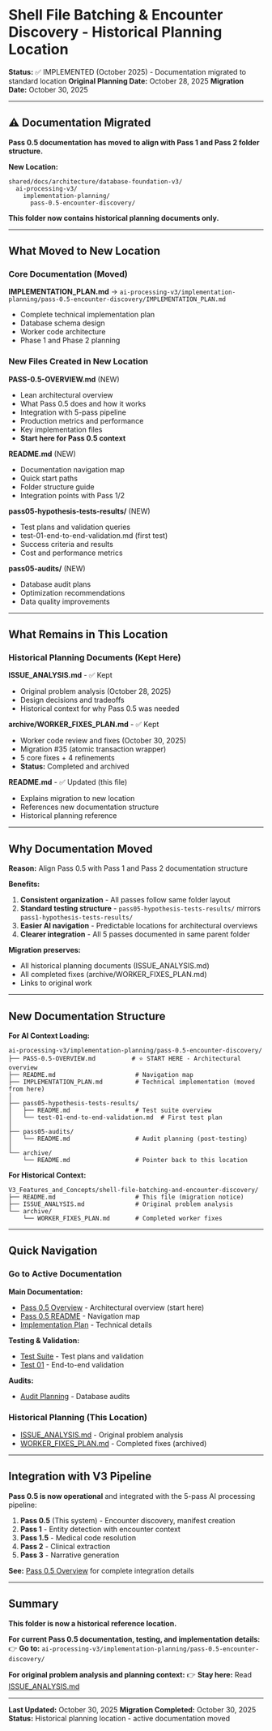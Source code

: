# Shell File Batching & Encounter Discovery - Historical Planning Location

**Status:** ✅ IMPLEMENTED (October 2025) - Documentation migrated to standard location
**Original Planning Date:** October 28, 2025
**Migration Date:** October 30, 2025

---

## ⚠️ Documentation Migrated

**Pass 0.5 documentation has moved to align with Pass 1 and Pass 2 folder structure.**

**New Location:**
```
shared/docs/architecture/database-foundation-v3/
  ai-processing-v3/
    implementation-planning/
      pass-0.5-encounter-discovery/
```

**This folder now contains historical planning documents only.**

---

## What Moved to New Location

### Core Documentation (Moved)

**IMPLEMENTATION_PLAN.md** → `ai-processing-v3/implementation-planning/pass-0.5-encounter-discovery/IMPLEMENTATION_PLAN.md`
- Complete technical implementation plan
- Database schema design
- Worker code architecture
- Phase 1 and Phase 2 planning

### New Files Created in New Location

**PASS-0.5-OVERVIEW.md** (NEW)
- Lean architectural overview
- What Pass 0.5 does and how it works
- Integration with 5-pass pipeline
- Production metrics and performance
- Key implementation files
- **Start here for Pass 0.5 context**

**README.md** (NEW)
- Documentation navigation map
- Quick start paths
- Folder structure guide
- Integration points with Pass 1/2

**pass05-hypothesis-tests-results/** (NEW)
- Test plans and validation queries
- test-01-end-to-end-validation.md (first test)
- Success criteria and results
- Cost and performance metrics

**pass05-audits/** (NEW)
- Database audit plans
- Optimization recommendations
- Data quality improvements

---

## What Remains in This Location

### Historical Planning Documents (Kept Here)

**ISSUE_ANALYSIS.md** - ✅ Kept
- Original problem analysis (October 28, 2025)
- Design decisions and tradeoffs
- Historical context for why Pass 0.5 was needed

**archive/WORKER_FIXES_PLAN.md** - ✅ Kept
- Worker code review and fixes (October 30, 2025)
- Migration #35 (atomic transaction wrapper)
- 5 core fixes + 4 refinements
- **Status:** Completed and archived

**README.md** - ✅ Updated (this file)
- Explains migration to new location
- References new documentation structure
- Historical planning reference

---

## Why Documentation Moved

**Reason:** Align Pass 0.5 with Pass 1 and Pass 2 documentation structure

**Benefits:**
1. **Consistent organization** - All passes follow same folder layout
2. **Standard testing structure** - `pass05-hypothesis-tests-results/` mirrors `pass1-hypothesis-tests-results/`
3. **Easier AI navigation** - Predictable locations for architectural overviews
4. **Clearer integration** - All 5 passes documented in same parent folder

**Migration preserves:**
- All historical planning documents (ISSUE_ANALYSIS.md)
- All completed fixes (archive/WORKER_FIXES_PLAN.md)
- Links to original work

---

## New Documentation Structure

**For AI Context Loading:**
```
ai-processing-v3/implementation-planning/pass-0.5-encounter-discovery/
├── PASS-0.5-OVERVIEW.md          # ⭐ START HERE - Architectural overview
├── README.md                      # Navigation map
├── IMPLEMENTATION_PLAN.md         # Technical implementation (moved from here)
│
├── pass05-hypothesis-tests-results/
│   ├── README.md                  # Test suite overview
│   └── test-01-end-to-end-validation.md  # First test plan
│
├── pass05-audits/
│   └── README.md                  # Audit planning (post-testing)
│
└── archive/
    └── README.md                  # Pointer back to this location
```

**For Historical Context:**
```
V3_Features_and_Concepts/shell-file-batching-and-encounter-discovery/
├── README.md                      # This file (migration notice)
├── ISSUE_ANALYSIS.md              # Original problem analysis
└── archive/
    └── WORKER_FIXES_PLAN.md       # Completed worker fixes
```

---

## Quick Navigation

### Go to Active Documentation

**Main Documentation:**
- [Pass 0.5 Overview](../../ai-processing-v3/implementation-planning/pass-0.5-encounter-discovery/PASS-0.5-OVERVIEW.md) - Architectural overview (start here)
- [Pass 0.5 README](../../ai-processing-v3/implementation-planning/pass-0.5-encounter-discovery/README.md) - Navigation map
- [Implementation Plan](../../ai-processing-v3/implementation-planning/pass-0.5-encounter-discovery/IMPLEMENTATION_PLAN.md) - Technical details

**Testing & Validation:**
- [Test Suite](../../ai-processing-v3/implementation-planning/pass-0.5-encounter-discovery/pass05-hypothesis-tests-results/README.md) - Test plans and validation
- [Test 01](../../ai-processing-v3/implementation-planning/pass-0.5-encounter-discovery/pass05-hypothesis-tests-results/test-01-end-to-end-validation.md) - End-to-end validation

**Audits:**
- [Audit Planning](../../ai-processing-v3/implementation-planning/pass-0.5-encounter-discovery/pass05-audits/README.md) - Database audits

### Historical Planning (This Location)

- [ISSUE_ANALYSIS.md](./ISSUE_ANALYSIS.md) - Original problem analysis
- [WORKER_FIXES_PLAN.md](./archive/WORKER_FIXES_PLAN.md) - Completed fixes (archived)

---

## Integration with V3 Pipeline

**Pass 0.5 is now operational** and integrated with the 5-pass AI processing pipeline:

1. **Pass 0.5** (This system) - Encounter discovery, manifest creation
2. **Pass 1** - Entity detection with encounter context
3. **Pass 1.5** - Medical code resolution
4. **Pass 2** - Clinical extraction
5. **Pass 3** - Narrative generation

**See:** [Pass 0.5 Overview](../../ai-processing-v3/implementation-planning/pass-0.5-encounter-discovery/PASS-0.5-OVERVIEW.md) for complete integration details

---

## Summary

**This folder is now a historical reference location.**

**For current Pass 0.5 documentation, testing, and implementation details:**
👉 **Go to:** `ai-processing-v3/implementation-planning/pass-0.5-encounter-discovery/`

**For original problem analysis and planning context:**
👉 **Stay here:** Read [ISSUE_ANALYSIS.md](./ISSUE_ANALYSIS.md)

---

**Last Updated:** October 30, 2025
**Migration Completed:** October 30, 2025
**Status:** Historical planning location - active documentation moved
